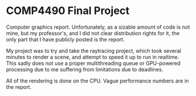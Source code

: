 # COMP4490 Final Project

Computer graphics report. Unfortunately, as a sizable amount of code is not mine, but my professor's, and I did not clear distribution rights for it, the only part that I have publicly posted is the report.

My project was to try and take the raytracing project, which took several minutes to render a scene, and attempt to speed it up to run in realtime. This sadly does not use a proper multithreading queue or GPU-powered processing due to me suffering from limitations due to deadlines.

All of the rendering is done on the CPU. Vague performance numbers are in the report.
